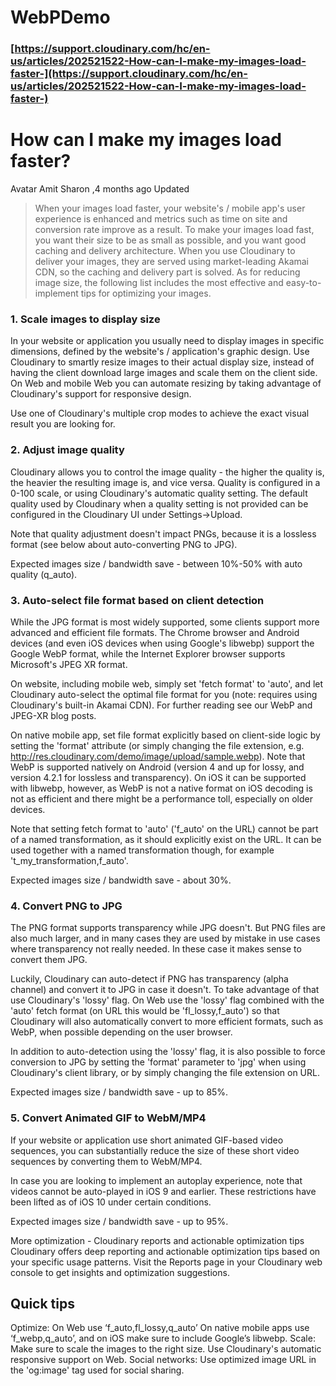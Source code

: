 # WebPDemo

### [https://support.cloudinary.com/hc/en-us/articles/202521522-How-can-I-make-my-images-load-faster-](https://support.cloudinary.com/hc/en-us/articles/202521522-How-can-I-make-my-images-load-faster-)

# How can I make my images load faster?
 Avatar  Amit Sharon ,4 months ago Updated
>When your images load faster, your website's / mobile app's user experience is enhanced and metrics such as time on site and conversion rate improve as a result. To make your images load fast, you want their size to be as small as possible, and you want good caching and delivery architecture. When you use Cloudinary to deliver your images, they are served using market-leading Akamai CDN, so the caching and delivery part is solved. As for reducing image size, the following list includes the most effective and easy-to-implement tips for optimizing your images. 

### 1. Scale images to display size
In your website or application you usually need to display images in specific dimensions, defined by the website's / application's graphic design. Use Cloudinary to smartly resize images to their actual display size, instead of having the client download large images and scale them on the client side. On Web and mobile Web you can automate resizing by taking advantage of Cloudinary's support for responsive design.

Use one of Cloudinary's multiple crop modes to achieve the exact visual result you are looking for.

### 2. Adjust image quality
Cloudinary allows you to control the image quality - the higher the quality is, the heavier the resulting image is, and vice versa. Quality is configured in a 0-100 scale, or using Cloudinary's automatic quality setting. The default quality used by Cloudinary when a quality setting is not provided can be configured in the Cloudinary UI under Settings->Upload.

Note that quality adjustment doesn't impact PNGs, because it is a lossless format (see below about auto-converting PNG to JPG).

Expected images size / bandwidth save - between 10%-50% with auto quality (q_auto).

### 3. Auto-select file format based on client detection
While the JPG format is most widely supported, some clients support more advanced and efficient file formats. The Chrome browser and Android devices (and even iOS devices when using Google's libwebp) support the Google WebP format, while the Internet Explorer browser supports Microsoft's JPEG XR format.

On website, including mobile web, simply set 'fetch format' to 'auto', and let Cloudinary auto-select the optimal file format for you (note: requires using Cloudinary's built-in Akamai CDN). For further reading see our WebP and JPEG-XR blog posts.

On native mobile app, set file format explicitly based on client-side logic by setting the 'format' attribute (or simply changing the file extension, e.g. http://res.cloudinary.com/demo/image/upload/sample.webp). Note that WebP is supported natively on Android (version 4 and up for lossy, and version 4.2.1 for lossless and transparency). On iOS it can be supported with libwebp, however, as WebP is not a native format on iOS decoding is not as efficient and there might be a performance toll, especially on older devices.

Note that setting fetch format to 'auto' ('f_auto' on the URL) cannot be part of a named transformation, as it should explicitly exist on the URL. It can be used together with a named transformation though, for example 't_my_transformation,f_auto'.

Expected images size / bandwidth save - about 30%.

### 4. Convert PNG to JPG
The PNG format supports transparency while JPG doesn't. But PNG files are also much larger, and in many cases they are used by mistake in use cases where transparency not really needed. In these case it makes sense to convert them JPG.

Luckily, Cloudinary can auto-detect if PNG has transparency (alpha channel) and convert it to JPG in case it doesn't. To take advantage of that use Cloudinary's 'lossy' flag. On Web use the 'lossy' flag combined with the 'auto' fetch format (on URL this would be 'fl_lossy,f_auto') so that Cloudinary will also automatically convert to more efficient formats, such as WebP, when possible depending on the user browser.

In addition to auto-detection using the 'lossy' flag, it is also possible to force conversion to JPG by setting the 'format' parameter to 'jpg' when using Cloudinary's client library, or by simply changing the file extension on URL.

Expected images size / bandwidth save - up to 85%.

### 5. Convert Animated GIF to WebM/MP4
If your website or application use short animated GIF-based video sequences, you can substantially reduce the size of these short video sequences by converting them to WebM/MP4.

In case you are looking to implement an autoplay experience, note that videos cannot be auto-played in iOS 9 and earlier. These restrictions have been lifted as of iOS 10 under certain conditions. 

Expected images size / bandwidth save - up to 95%.

More optimization - Cloudinary reports and actionable optimization tips
Cloudinary offers deep reporting and actionable optimization tips based on your specific usage patterns. Visit the Reports page in your Cloudinary web console to get insights and optimization suggestions.

## Quick tips
Optimize:
On Web use ‘f_auto,fl_lossy,q_auto’ 
On native mobile apps use ‘f_webp,q_auto’, and on iOS make sure to include Google’s libwebp.
Scale: Make sure to scale the images to the right size. Use Cloudinary's automatic responsive support on Web.
Social networks: Use optimized image URL in the 'og:image' tag used for social sharing. 
